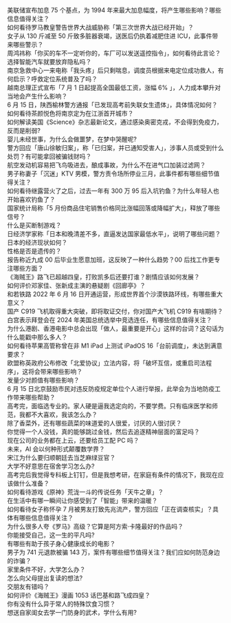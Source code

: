 美联储宣布加息 75 个基点，为 1994 年来最大加息幅度，将产生哪些影响？哪些信息值得关注？  
如何看待罗马教皇警告世界大战威胁称「第三次世界大战已经开始」？  
女子从 130 斤减至 50 斤致多脏器衰竭，送医后仍执着减肥住进 ICU，此事件带来哪些警示？  
周鸿祎称「你买的车不一定听你的，车厂可以发送遥控指令」，如何看待此言论？选择智能汽车就要放弃隐私吗？  
南京急救中心一来电称「我头疼」后只剩喘息，调度员根据来电定位成功救人，有何启示？呼救定位系统普及了吗？  
越南总理正式宣布「7 月 1 日起提高全国最低工资，涨幅 6% 」，人力成本攀升对当地会产生什么影响？  
6 月 15 日，陕西榆林警方通报「已发现高考前失联女生遗体」，具体情况如何？  
如何看待茶颜悦色将南京定为在江浙首开城市？  
如何解读美国《Science》杂志最新论文，通过感染奥密克戎，不会得到免疫力，反而是削弱?  
婴儿未经世事，为什么会做噩梦，在梦中哭醒呢?  
警方回应「唐山徐敏归案」，称「已归案，并已通知受害人」，涉事人员或受到什么处罚？有可能拿回被骗钱财吗？  
航空发动机容易把飞鸟吸进去，酿成事故，为什么不在进气口加装过滤网？  
男子称妻子「沉迷」KTV 男模，警方责令场所停业三月，此事件都有哪些细节值得关注？  
如何看待继露营火了之后，过去一年有 300 万 95 后入坑钓鱼？为什么年轻人也开始喜欢钓鱼了？  
国家统计局称「5 月份商品住宅销售价格同比涨幅回落或降幅扩大」，释放了哪些信号？  
什么是买断制游戏？  
日经济学家称「日本和晚清差不多，直逼发达国家最低水平」，说明了哪些问题？日本的经济现状如何？  
性格是否是遗传的？  
报告称近九成 00 后毕业生愿意加班，这反映了一种什么趋势？00 后找工作更专注哪些方面？  
《海贼王》路飞已超越四皇，打败凯多后还要打谁？剧情应该如何发展？  
如何评价邓家佳、张新成主演的悬疑剧《回廊亭》？  
和若铁路 2022 年 6 月 16 日开通运营，形成世界首个沙漠铁路环线，有哪些重大意义？  
国产 C919 飞机取得重大突破，即将取证交付，你对国产大飞机 C919 有啥期待？  
白宫表示拜登会在 2024 年美国总统选举中竞选连任，有哪些信息值得关注？  
为什么港剧、香港电影中总会出现「做人，最重要是开心」这样的台词？这句话为什么能戳中那么多人？  
如何看待苹果高管称曾在非 M1 iPad 上测试 iPadOS 16「台前调度」，未达到满意要求？  
欧盟称英政府公布修改「北爱协议」立法内容，将「破坏互信，或重启司法程序」，这将会带来哪些影响？  
发量少对颜值有哪些影响？  
6 月 15 日北京鼓励市民对违反防疫规定单位个人进行举报，此举会为当地防疫工作带来哪些帮助？  
高考完，面临选专业的。家人硬是逼我选定向的，不要学费。只有临床医学和师范，我都不大喜欢，我该怎么办？  
除了香菜外，还有哪些蔬菜的味道爱的人很爱，讨厌的人很讨厌？  
你觉得一个人没钱，真的能够跳过金钱，然后去追逐精神层面的富足吗？  
现在公司的业务都在上云，还要给员工配 PC 吗？  
未来，AI 会以何种形式颠覆数学界？  
宋江为什么要归顺朝廷去当芝麻绿豆官？  
大学不好意思在宿舍学习怎么办?  
高考完后我觉得专科板上钉钉，但是我想考研，在家庭有条件的情况下，我现在应该做什么准备？  
如何看待游戏《原神》荒泷一斗的传说任务「天牛之章」？  
在生活中有哪一瞬间让你感受到了「智能」带来的温暖？  
如何看待女子称怀孕 7 月被男友打致先兆流产，警方回应「正在调查核实」？具体有哪些信息值得关注？  
为什么很多人夸《罗马》高级？它算是阿方索·卡隆最好的作品吗？  
你能接受自己，这一生的平凡吗?  
有哪些有助于孩子身心健康成长的电影？  
男子为 741 元退款被骗 143 万，案件有哪些细节值得关注？我们应如何防范身边的诈骗？  
家里条件不好，大学怎么办？  
怎么向父母提出复读的想法?  
交朋友有错吗？  
如何评价《海贼王》漫画 1053 话巴基和路飞成四皇？  
你有没有什么异于常人的特殊饮食习惯？  
想送自家闺女去学一门防身的武术，学什么有用?  
